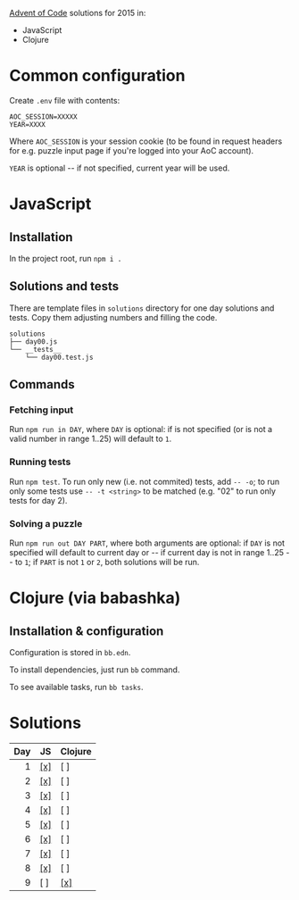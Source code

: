 [Advent of Code](https://adventofcode.com/) solutions for 2015 in:
 - JavaScript
 - Clojure

# Common configuration

Create `.env` file with contents:

    AOC_SESSION=XXXXX
    YEAR=XXXX

Where `AOC_SESSION` is your session cookie (to be found in request
headers for e.g. puzzle input page if you're logged into your AoC
account).

`YEAR` is optional -- if not specified, current year will be used.

# JavaScript

## Installation

In the project root, run `npm i .`

## Solutions and tests

There are template files in `solutions` directory for one day
solutions and tests. Copy them adjusting numbers and filling the code.

    solutions
    ├── day00.js
    └── __tests__
        └── day00.test.js

## Commands

### Fetching input

Run `npm run in DAY`, where `DAY` is optional: if is not specified (or
is not a valid number in range 1..25) will default to `1`.

### Running tests

Run `npm test`. To run only new (i.e. not commited) tests, add
`-- -o`; to run only some tests use `-- -t <string>` to be matched
(e.g. "02" to run only tests for day 2).

### Solving a puzzle

Run `npm run out DAY PART`, where both arguments are optional: if
`DAY` is not specified will default to current day or -- if current
day is not in range 1..25 -- to `1`; if `PART` is not `1` or `2`, both
solutions will be run.

# Clojure (via babashka)

## Installation & configuration 

Configuration is stored in `bb.edn`.

To install dependencies, just run `bb` command.

To see available tasks, run `bb tasks`.


# Solutions

Day | JS | Clojure 
--:|---|--- 
1 | [[x]](JS/solutions/day01.js) | [ ] 
2 | [[x]](JS/solutions/day02.js) | [ ] 
3 | [[x]](JS/solutions/day03.js) | [ ]
4 | [[x]](JS/solutions/day04.js) | [ ]
5 | [[x]](JS/solutions/day05.js) | [ ]
6 | [[x]](JS/solutions/day06.js) | [ ]
7 | [[x]](JS/solutions/day07.js) | [ ]
8 | [[x]](JS/solutions/day08.js) | [ ]
9 | [ ] | [[x]](Clojure/day09.clj)

